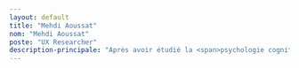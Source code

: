 ```yaml
---
layout: default
title: "Mehdi Aoussat"
nom: "Mehdi Aoussat"
poste: "UX Researcher"
description-principale: "Après avoir étudié la <span>psychologie cognitive</span> à l'université, je travaille désormais à <span>accompagner les entreprises</span> dans <span>l'étude du comportement</span> de leurs utilisateurs. En trois ans, je suis intervienu à la fois à des niveaux stratégiques mais également directment au sein des équipes de conceptions."
---
```

